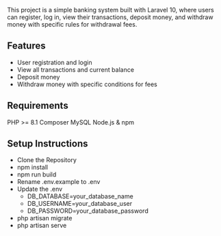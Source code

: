



This project is a simple banking system built with Laravel 10, where users can register, log in, view their transactions, deposit money, and withdraw money with specific rules for withdrawal fees.
## Features
- User registration and login
- View all transactions and current balance
- Deposit money
- Withdraw money with specific conditions for fees

## Requirements
PHP >= 8.1
Composer
MySQL
Node.js & npm

## Setup Instructions
- Clone the Repository
- npm install
- npm run build
- Rename .env.example to .env
- Update the .env
  - DB_DATABASE=your_database_name
  - DB_USERNAME=your_database_user
  - DB_PASSWORD=your_database_password
- php artisan migrate
- php artisan serve
